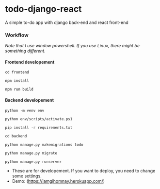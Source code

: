 # todo-django-react
A simple to-do app with django back-end and react front-end

### Workflow
*Note that I use window powershell. If you use Linux, there might be something different*.

#### Frontend developement



    cd frontend

    npm install

    npm run build
  
#### Backend developement


    python -m venv env               

    python env/scripts/activate.ps1

    pip install -r requirements.txt

    cd backend
    
    python manage.py makemigrations todo
    
    python manage.py migrate

    python manage.py runserver

* These are for developement. If you want to deploy, you need to change some settings. 
* Demo: (https://lamgihomnay.herokuapp.com/)


